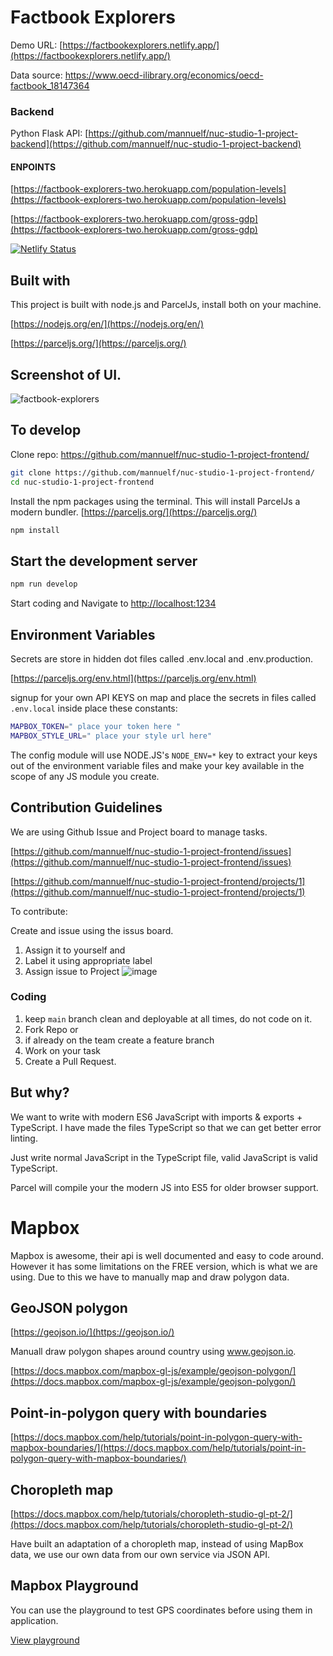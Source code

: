 # Factbook Explorers

Demo URL: [https://factbookexplorers.netlify.app/](https://factbookexplorers.netlify.app/)

Data source: https://www.oecd-ilibrary.org/economics/oecd-factbook_18147364 

### Backend

Python Flask API: [https://github.com/mannuelf/nuc-studio-1-project-backend](https://github.com/mannuelf/nuc-studio-1-project-backend)

#### ENPOINTS

[https://factbook-explorers-two.herokuapp.com/population-levels](https://factbook-explorers-two.herokuapp.com/population-levels)

[https://factbook-explorers-two.herokuapp.com/gross-gdp](https://factbook-explorers-two.herokuapp.com/gross-gdp)

[![Netlify Status](https://api.netlify.com/api/v1/badges/716d0bd0-6c7c-4897-bb4c-bc548927b03e/deploy-status)](https://app.netlify.com/sites/factbookexplorers/deploys)

## Built with

This project is built with node.js and ParcelJs, install both on your machine.

[https://nodejs.org/en/](https://nodejs.org/en/)

[https://parceljs.org/](https://parceljs.org/)

## Screenshot of UI.
![factbook-explorers](https://user-images.githubusercontent.com/210504/116806980-da0d0b80-ab30-11eb-9f1e-91d1254ea3e2.png)


## To develop

Clone repo: https://github.com/mannuelf/nuc-studio-1-project-frontend/

```bash
git clone https://github.com/mannuelf/nuc-studio-1-project-frontend/
cd nuc-studio-1-project-frontend
```

Install the npm packages using the terminal. This will install ParcelJs a modern bundler. [https://parceljs.org/](https://parceljs.org/)

```bash
npm install
```

## Start the development server

```bash
npm run develop
```

Start coding and Navigate to [http://localhost:1234](http://localhost:1234)

## Environment Variables

Secrets are store in hidden dot files called .env.local and .env.production.

[https://parceljs.org/env.html](https://parceljs.org/env.html)

signup for your own API KEYS on map and place the secrets in files called `.env.local` inside place these constants:

```bash
MAPBOX_TOKEN=" place your token here "
MAPBOX_STYLE_URL=" place your style url here"
```

The config module will use NODE.JS's `NODE_ENV=*` key to extract your keys out of the environment variable files and make your key available in the scope of any JS module you create.

## Contribution Guidelines

We are using Github Issue and Project board to manage tasks.

[https://github.com/mannuelf/nuc-studio-1-project-frontend/issues](https://github.com/mannuelf/nuc-studio-1-project-frontend/issues)

[https://github.com/mannuelf/nuc-studio-1-project-frontend/projects/1](https://github.com/mannuelf/nuc-studio-1-project-frontend/projects/1)

To contribute:

Create and issue using the issus board.

1. Assign it to yourself and
2. Label it using appropriate label
3. Assign issue to Project
![image](https://user-images.githubusercontent.com/210504/116896362-766c0680-ac34-11eb-91f1-7fb7928bbd3c.png)

### Coding

1. keep `main` branch clean and deployable at all times, do not code on it.
2. Fork Repo or 
3. if already on the team create a feature branch
4. Work on your task
5. Create a Pull Request.

## But why?

We want to write with modern ES6 JavaScript with imports & exports + TypeScript. I have made the files TypeScript so that we can get better error linting.

Just write normal JavaScript in the TypeScript file, valid JavaScript is valid TypeScript.

Parcel will compile your the modern JS into ES5 for older browser support.

# Mapbox

Mapbox is awesome, their api is well documented and easy to code around. However it has some limitations on the FREE version, which is what we are using. Due to this we have to manually map and draw polygon data.

## GeoJSON polygon

[https://geojson.io/](https://geojson.io/)

Manuall draw polygon shapes around country using www.geojson.io.

[https://docs.mapbox.com/mapbox-gl-js/example/geojson-polygon/](https://docs.mapbox.com/mapbox-gl-js/example/geojson-polygon/)

## Point-in-polygon query with boundaries

[https://docs.mapbox.com/help/tutorials/point-in-polygon-query-with-mapbox-boundaries/](https://docs.mapbox.com/help/tutorials/point-in-polygon-query-with-mapbox-boundaries/)

## Choropleth map

[https://docs.mapbox.com/help/tutorials/choropleth-studio-gl-pt-2/](https://docs.mapbox.com/help/tutorials/choropleth-studio-gl-pt-2/)

Have built an adaptation of a choropleth map, instead of using MapBox data, we use our own data from our own service via JSON API.

## Mapbox Playground

You can use the playground to test GPS coordinates before using them in application.

[View playground](https://docs.mapbox.com/search-playground/#{%22url%22:%22%22,%22index%22:%22mapbox.places%22,%22approx%22:true,%22staging%22:false,%22onCountry%22:true,%22onWorldview%22:true,%22onType%22:true,%22onProximity%22:true,%22onBBOX%22:true,%22onLimit%22:true,%22onLanguage%22:true,%22countries%22:[],%22worldviews%22:[],%22proximity%22:%22%22,%22typeToggle%22:{%22country%22:false,%22region%22:false,%22district%22:false,%22postcode%22:false,%22locality%22:false,%22place%22:false,%22neighborhood%22:false,%22address%22:false,%22poi%22:false},%22types%22:[],%22bbox%22:%22%22,%22limit%22:%22%22,%22autocomplete%22:true,%22languages%22:[],%22languageStrict%22:false,%22onDebug%22:false,%22selectedLayer%22:%22%22,%22debugClick%22:{},%22localsearch%22:false,%22query%22:%22Norway%22})
